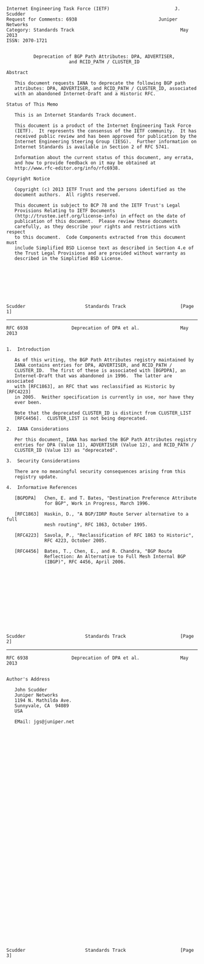     Internet Engineering Task Force (IETF)                        J. Scudder
    Request for Comments: 6938                              Juniper Networks
    Category: Standards Track                                       May 2013
    ISSN: 2070-1721


              Deprecation of BGP Path Attributes: DPA, ADVERTISER,
                           and RCID_PATH / CLUSTER_ID

    Abstract

       This document requests IANA to deprecate the following BGP path
       attributes: DPA, ADVERTISER, and RCID_PATH / CLUSTER_ID, associated
       with an abandoned Internet-Draft and a Historic RFC.

    Status of This Memo

       This is an Internet Standards Track document.

       This document is a product of the Internet Engineering Task Force
       (IETF).  It represents the consensus of the IETF community.  It has
       received public review and has been approved for publication by the
       Internet Engineering Steering Group (IESG).  Further information on
       Internet Standards is available in Section 2 of RFC 5741.

       Information about the current status of this document, any errata,
       and how to provide feedback on it may be obtained at
       http://www.rfc-editor.org/info/rfc6938.

    Copyright Notice

       Copyright (c) 2013 IETF Trust and the persons identified as the
       document authors.  All rights reserved.

       This document is subject to BCP 78 and the IETF Trust's Legal
       Provisions Relating to IETF Documents
       (http://trustee.ietf.org/license-info) in effect on the date of
       publication of this document.  Please review these documents
       carefully, as they describe your rights and restrictions with respect
       to this document.  Code Components extracted from this document must
       include Simplified BSD License text as described in Section 4.e of
       the Trust Legal Provisions and are provided without warranty as
       described in the Simplified BSD License.








    Scudder                      Standards Track                    [Page 1]

------------------------------------------------------------------------

``` newpage
RFC 6938                Deprecation of DPA et al.               May 2013


1.  Introduction

   As of this writing, the BGP Path Attributes registry maintained by
   IANA contains entries for DPA, ADVERTISER, and RCID_PATH /
   CLUSTER_ID.  The first of these is associated with [BGPDPA], an
   Internet-Draft that was abandoned in 1996.  The latter are associated
   with [RFC1863], an RFC that was reclassified as Historic by [RFC4223]
   in 2005.  Neither specification is currently in use, nor have they
   ever been.

   Note that the deprecated CLUSTER_ID is distinct from CLUSTER_LIST
   [RFC4456].  CLUSTER_LIST is not being deprecated.

2.  IANA Considerations

   Per this document, IANA has marked the BGP Path Attributes registry
   entries for DPA (Value 11), ADVERTISER (Value 12), and RCID_PATH /
   CLUSTER_ID (Value 13) as "deprecated".

3.  Security Considerations

   There are no meaningful security consequences arising from this
   registry update.

4.  Informative References

   [BGPDPA]   Chen, E. and T. Bates, "Destination Preference Attribute
              for BGP", Work in Progress, March 1996.

   [RFC1863]  Haskin, D., "A BGP/IDRP Route Server alternative to a full
              mesh routing", RFC 1863, October 1995.

   [RFC4223]  Savola, P., "Reclassification of RFC 1863 to Historic",
              RFC 4223, October 2005.

   [RFC4456]  Bates, T., Chen, E., and R. Chandra, "BGP Route
              Reflection: An Alternative to Full Mesh Internal BGP
              (IBGP)", RFC 4456, April 2006.













Scudder                      Standards Track                    [Page 2]
```

------------------------------------------------------------------------

``` newpage
RFC 6938                Deprecation of DPA et al.               May 2013


Author's Address

   John Scudder
   Juniper Networks
   1194 N. Mathilda Ave.
   Sunnyvale, CA  94089
   USA

   EMail: jgs@juniper.net










































Scudder                      Standards Track                    [Page 3]
```
